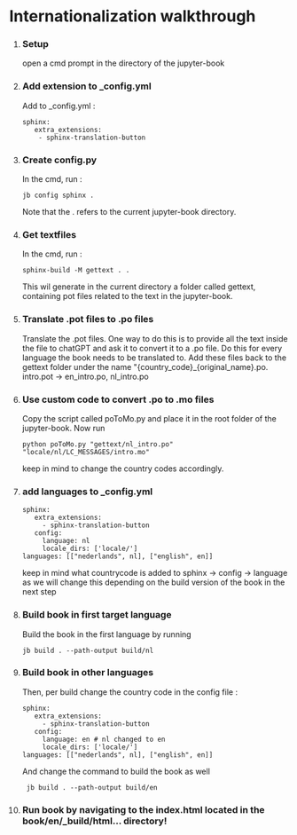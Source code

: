 # Internationalization walkthrough

1) ### Setup
   open a cmd prompt in the directory of the jupyter-book
3) ### Add extension to _config.yml
   Add to _config.yml :
   ```
   sphinx: 
	  extra_extensions:
       - sphinx-translation-button
   ```
4) ### Create config.py
   In the cmd, run :
   ```
   jb config sphinx .
   ```
   Note that the . refers to the current jupyter-book directory. 
5) ### Get textfiles
   In the cmd, run :
   ```
   sphinx-build -M gettext . .
   ```
   This wil generate in the current directory a folder called gettext, containing pot files related to the text in the jupyter-book.
6) ### Translate .pot files to .po files
   Translate the .pot files. One way to do this is to provide all the text inside the file to chatGPT and ask it to convert it to a .po file.
   Do this for every language the book needs to be translated to.
   Add these files back to the gettext folder under the name "{country_code}_{original_name}.po. intro.pot -> en_intro.po, nl_intro.po
7) ### Use custom code to convert .po to .mo files
   Copy the script called poToMo.py and place it in the root folder of the jupyter-book. Now run
   ```
   python poToMo.py "gettext/nl_intro.po" "locale/nl/LC_MESSAGES/intro.mo"
   ```
   keep in mind to change the country codes accordingly.
8) ### add languages to _config.yml
   ```
   sphinx:
	  extra_extensions:
	    - sphinx-translation-button
	  config:
	    language: nl
	    locale_dirs: ['locale/']
   languages: [["nederlands", nl], ["english", en]]
   ```
   keep in mind what countrycode is added to sphinx -> config -> language as we will change this depending on the build version of the book in the next step
9) ### Build book in first target language
   Build the book in the first language by running
   ```
   jb build . --path-output build/nl
   ```
10) ### Build book in other languages
    Then, per build change the country code in the config file :
    ```
    sphinx:
	   extra_extensions:
	     - sphinx-translation-button
	   config:
	     language: en # nl changed to en
	     locale_dirs: ['locale/']
    languages: [["nederlands", nl], ["english", en]]
    ```
    And change the command to build the book as well
    ```
     jb build . --path-output build/en
    ```
    
11) ### Run book by navigating to the index.html located in the book/en/_build/html... directory!
	
	


    
   
